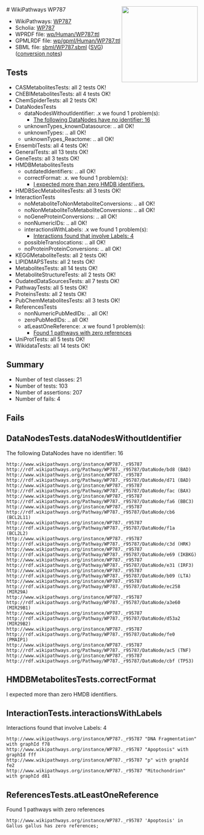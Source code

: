 <img style="float: right; width: 200px" src="../logo.png" />
# WikiPathways WP787

* WikiPathways: [WP787](https://identifiers.org/wikipathways:WP787)
* Scholia: [WP787](https://scholia.toolforge.org/wikipathways/WP787)
* WPRDF file: [wp/Human/WP787.ttl](../wp/Human/WP787.ttl)
* GPMLRDF file: [wp/gpml/Human/WP787.ttl](../wp/gpml/Human/WP787.ttl)
* SBML file: [sbml/WP787.sbml](../sbml/WP787.sbml) ([SVG](../sbml/WP787.svg)) ([conversion notes](../sbml/WP787.txt))

## Tests
* CASMetabolitesTests: all 2 tests OK!
* ChEBIMetabolitesTests: all 4 tests OK!
* ChemSpiderTests: all 2 tests OK!
* DataNodesTests
    * dataNodesWithoutIdentifier: .x we found 1 problem(s):
        * [The following DataNodes have no identifier: 16](#8792c496)
    * unknownTypes_knownDatasource: .. all OK!
    * unknownTypes: .. all OK!
    * unknownTypes_Reactome: .. all OK!
* EnsemblTests: all 4 tests OK!
* GeneralTests: all 13 tests OK!
* GeneTests: all 3 tests OK!
* HMDBMetabolitesTests
    * outdatedIdentifiers: .. all OK!
    * correctFormat: .x. we found 1 problem(s):
        * [I expected more than zero HMDB identifiers.](#ad154c1e)
* HMDBSecMetabolitesTests: all 3 tests OK!
* InteractionTests
    * noMetaboliteToNonMetaboliteConversions: .. all OK!
    * noNonMetaboliteToMetaboliteConversions: .. all OK!
    * noGeneProteinConversions: .. all OK!
    * nonNumericIDs: .. all OK!
    * interactionsWithLabels: .x we found 1 problem(s):
        * [Interactions found that involve Labels: 4](#630d267b)
    * possibleTranslocations: .. all OK!
    * noProteinProteinConversions: .. all OK!
* KEGGMetaboliteTests: all 2 tests OK!
* LIPIDMAPSTests: all 2 tests OK!
* MetabolitesTests: all 14 tests OK!
* MetaboliteStructureTests: all 2 tests OK!
* OudatedDataSourcesTests: all 7 tests OK!
* PathwayTests: all 5 tests OK!
* ProteinsTests: all 2 tests OK!
* PubChemMetabolitesTests: all 3 tests OK!
* ReferencesTests
    * nonNumericPubMedIDs: .. all OK!
    * zeroPubMedIDs: .. all OK!
    * atLeastOneReference: .x we found 1 problem(s):
        * [Found 1 pathways with zero references](#35eb778e)
* UniProtTests: all 5 tests OK!
* WikidataTests: all 14 tests OK!


## Summary

* Number of test classes: 21
* Number of tests: 103
* Number of assertions: 207
* Number of fails: 4

## Fails

<a name="8792c496" />

## DataNodesTests.dataNodesWithoutIdentifier

The following DataNodes have no identifier: 16
```
http://www.wikipathways.org/instance/WP787._r95787 http://rdf.wikipathways.org/Pathway/WP787._r95787/DataNode/bd8 (BAD)
http://www.wikipathways.org/instance/WP787._r95787 http://rdf.wikipathways.org/Pathway/WP787._r95787/DataNode/d71 (BAD)
http://www.wikipathways.org/instance/WP787._r95787 http://rdf.wikipathways.org/Pathway/WP787._r95787/DataNode/fac (BAX)
http://www.wikipathways.org/instance/WP787._r95787 http://rdf.wikipathways.org/Pathway/WP787._r95787/DataNode/fa6 (BBC3)
http://www.wikipathways.org/instance/WP787._r95787 http://rdf.wikipathways.org/Pathway/WP787._r95787/DataNode/cb6 (BCL2L11)
http://www.wikipathways.org/instance/WP787._r95787 http://rdf.wikipathways.org/Pathway/WP787._r95787/DataNode/f1a (BCL2L2)
http://www.wikipathways.org/instance/WP787._r95787 http://rdf.wikipathways.org/Pathway/WP787._r95787/DataNode/c3d (HRK)
http://www.wikipathways.org/instance/WP787._r95787 http://rdf.wikipathways.org/Pathway/WP787._r95787/DataNode/e69 (IKBKG)
http://www.wikipathways.org/instance/WP787._r95787 http://rdf.wikipathways.org/Pathway/WP787._r95787/DataNode/e31 (IRF3)
http://www.wikipathways.org/instance/WP787._r95787 http://rdf.wikipathways.org/Pathway/WP787._r95787/DataNode/b09 (LTA)
http://www.wikipathways.org/instance/WP787._r95787 http://rdf.wikipathways.org/Pathway/WP787._r95787/DataNode/ec258 (MIR29A)
http://www.wikipathways.org/instance/WP787._r95787 http://rdf.wikipathways.org/Pathway/WP787._r95787/DataNode/a3e60 (MIR29B1)
http://www.wikipathways.org/instance/WP787._r95787 http://rdf.wikipathways.org/Pathway/WP787._r95787/DataNode/d53a2 (MIR29B2)
http://www.wikipathways.org/instance/WP787._r95787 http://rdf.wikipathways.org/Pathway/WP787._r95787/DataNode/fe0 (PMAIP1)
http://www.wikipathways.org/instance/WP787._r95787 http://rdf.wikipathways.org/Pathway/WP787._r95787/DataNode/ac5 (TNF)
http://www.wikipathways.org/instance/WP787._r95787 http://rdf.wikipathways.org/Pathway/WP787._r95787/DataNode/cbf (TP53)
```

<a name="ad154c1e" />

## HMDBMetabolitesTests.correctFormat

I expected more than zero HMDB identifiers.
<a name="630d267b" />

## InteractionTests.interactionsWithLabels

Interactions found that involve Labels: 4
```
http://www.wikipathways.org/instance/WP787._r95787 "DNA Fragmentation" with graphId f78
http://www.wikipathways.org/instance/WP787._r95787 "Apoptosis" with graphId fff
http://www.wikipathways.org/instance/WP787._r95787 "p" with graphId fe2
http://www.wikipathways.org/instance/WP787._r95787 "Mitochondrion" with graphId d81
```

<a name="35eb778e" />

## ReferencesTests.atLeastOneReference

Found 1 pathways with zero references
```
http://www.wikipathways.org/instance/WP787._r95787 'Apoptosis' in Gallus gallus has zero references; 
```

